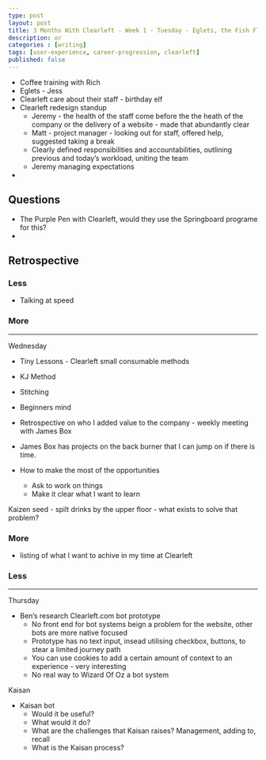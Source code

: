```yaml
---
type: post
layout: post
title: 3 Months With Clearleft - Week 1 - Tuesday - Eglets, the Fish Floor and 
description: or 
categories : [writing]
tags: [user-experience, career-progression, clearleft]
published: false
---
```


* Coffee training with Rich
* Eglets - Jess
* Clearleft care about their staff - birthday elf
* Clearleft redesign standup
  * Jeremy - the health of the staff come before the the heath of the company or the delivery of a website - made that abundantly clear
  * Matt - project manager - looking out for staff, offered help, suggested taking a break
  * Clearly defined responsibilities and accountabilities, outlining previous and today’s workload, uniting the team
  * Jeremy managing expectations
* 


## Questions

* The Purple Pen with Clearleft, would they use the Springboard programe for this?
* 

## Retrospective

### Less

* Talking at speed

### More


---

Wednesday

* Tiny Lessons - Clearleft small consumable methods
* KJ Method
* Stitching
* Beginners mind

* Retrospective on who I added value to the company - weekly meeting with James Box
* James Box has projects on the back burner that I can jump on if there is time.
* How to make the most of the opportunities
  * Ask to work on things
  * Make it clear what I want to learn

Kaizen seed - spilt drinks by the upper floor - what exists to solve that problem?

### More

* listing of what I want to achive in my time at Clearleft

### Less


---

Thursday

* Ben’s research Clearleft.com bot prototype
  * No front end for bot systems beign a problem for the website, other bots are more native focused
  * Prototype has no text input, insead utilising checkbox, buttons, to stear a limited journey path
  * You can use cookies to add a certain amount of context to an experience - very interesting
  * No real way to Wizard Of Oz a bot system

Kaisan
  * Kaisan bot
    * Would it be useful?
    * What would it do?
    * What are the challenges that Kaisan raises? Management, adding to, recall
    * What is the Kaisan process?
